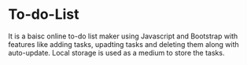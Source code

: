 # To-do-List
It is a baisc online to-do list maker using Javascript and Bootstrap with features like adding tasks, upadting tasks and deleting them along with auto-update. Local storage is used as a medium to store the tasks.
